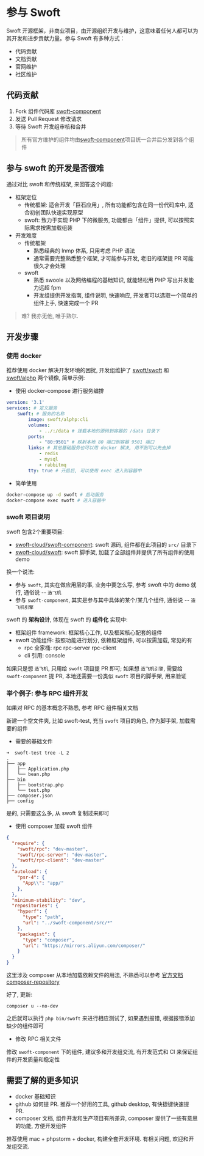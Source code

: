 # 参与 Swoft

Swoft 开源框架，非商业项目，由开源组织开发与维护，这意味着任何人都可以为其开发和进步贡献力量。参与 Swoft 有多种方式：

- 代码贡献 
- 文档贡献 
- 官网维护 
- 社区维护

## 代码贡献

1. Fork 组件代码库 [swoft-component](https://github.com/swoft-cloud/swoft-component)
2. 发送 Pull Request 修改请求
3. 等待 Swoft 开发组审核和合并

> 所有官方维护的组件均由[swoft-component](https://github.com/swoft-cloud/swoft-component)项目统一合并后分发到各个组件

## 参与 swoft 的开发是否很难

通过对比 swoft 和传统框架, 来回答这个问题:

- 框架定位
    - 传统框架: 适合开发「巨石应用」, 所有功能都包含在同一份代码库中, 适合初创团队快速实现原型
    - swoft: 致力于实现 PHP 下的微服务, 功能都由「组件」提供, 可以按照实际需求按需加载组装
- 开发难度
    - 传统框架
        - 熟悉经典的 lnmp 体系, 只用考虑 PHP 语法
        - 通常需要完整熟悉整个框架, 才可能参与开发, 老旧的框架提 PR 可能很久才会处理
    - swoft
        - 熟悉 swoole 以及网络编程的基础知识, 就能轻松用 PHP 写出并发能力远超 fpm
        - 开发组提供开发指南, 组件说明, 快速响应, 开发者可以选取一个简单的组件上手, 快速完成一个 PR

> 难? 我亦无他, 唯手熟尔.

## 开发步骤

### 使用 docker

推荐使用 docker 解决开发环境的困扰, 开发组维护了 [swoft/swoft](https://github.com/swoft-cloud/swoft) 和 [swoft/alphp](https://github.com/swoft-cloud/alphp) 两个镜像, 简单示例:

- 使用 docker-compose 进行服务编排

```yml
version: '3.1'
services: # 定义服务
    swoft: # 服务的名称
        image: swoft/alphp:cli
        volumes:
            - ../:/data # 挂载本地的源码到容器的 /data 目录下
        ports:
            - "80:9501" # 映射本地 80 端口到容器 9501 端口
        links: # 其他基础服务也可以用 docker 解决, 用不到可以先去掉
            - redis
            - mysql
            - rabbitmq       
        tty: true # 开启后, 可以使用 exec 进入到容器中
```

- 简单使用

```bash
docker-compose up -d swoft # 启动服务
docker-compose exec swoft # 进入容器中
```

### swoft 项目说明

swoft 包含2个重要项目:

- [swoft-cloud/swoft-component](https://github.com/swoft-cloud/swoft-component): swoft 源码, 组件都在此项目的 `src/` 目录下 
- [swoft-cloud/swoft](https://github.com/swoft-cloud/swoft): swoft 脚手架, 加载了全部组件并提供了所有组件的使用 demo

换一个说法:
- 参与 `swoft`, 其实在做应用层的事, 业务中要怎么写, 参考 swoft 中的 demo 就行, 通俗说 -- `造飞机`
- 参与 `swoft-component`, 其实是参与其中具体的某个/某几个组件, 通俗说 -- `造飞机引擎`

swoft 的 **架构设计**, 体现在 swoft 的 **组件化** 实现中:

- 框架组件 framework: 框架核心工作, 以及框架核心配套的组件
- swoft 功能组件: 按照功能进行划分, 依赖框架组件, 可以按需加载, 常见的有
    - rpc 全家桶: rpc rpc-server rpc-client
    - cli 引用: console

如果只是想 `造飞机`, 只用给 `swoft` 项目提 PR 即可; 如果想 `造飞机引擎`, 需要给 `swoft-component` 提 PR, 本地还需要一份类似 `swoft` 项目的脚手架, 用来验证

### 举个例子: 参与 RPC 组件开发

如果对 RPC 的基本概念不熟悉, 参考 RPC 组件相关文档

新建一个空文件夹, 比如 swoft-test, 充当 `swoft` 项目的角色, 作为脚手架, 加载需要的组件

- 需要的基础文件

```
➜  swoft-test tree -L 2
.
├── app
│   ├── Application.php
│   └── bean.php
├── bin
│   ├── bootstrap.php
│   └── test.php
├── composer.json
├── config
```

是的, 只需要这么多, 从 swoft 复制过来即可

- 使用 composer 加载 swoft 组件

```json
{
  "require": {
    "swoft/rpc": "dev-master",
    "swoft/rpc-server": "dev-master",
    "swoft/rpc-client": "dev-master"
  },
  "autoload": {
    "psr-4": {
      "App\\": "app/"
    },
  },
  "minimum-stability": "dev",
  "repositories": {
    "hyperf": {
      "type": "path",
      "url": "../swoft-component/src/*"
    },
    "packagist": {
      "type": "composer",
      "url": "https://mirrors.aliyun.com/composer/"
    }
  }
}
```

这里涉及 composer 从本地加载依赖文件的用法, 不熟悉可以参考 [官方文档 composer-repository](https://getcomposer.org/doc/04-schema.md#repositories)

好了, 更新:

```
composer u --no-dev
```

之后就可以执行 `php bin/swoft` 来进行相应测试了, 如果遇到报错, 根据报错添加缺少的组件即可

- 修改 RPC 相关文件

修改 `swoft-component` 下的组件, 建议多和开发组交流, 有开发范式和 CI 来保证组件的开发质量和稳定性

## 需要了解的更多知识

- docker 基础知识
- github 如何提 PR. 推荐一个好用的工具, github desktop, 有快捷键快速提 PR.
- composer 文档, 组件开发和生产项目有所差异, composer 提供了一些有意思的功能, 方便开发组件

推荐使用 mac + phpstorm + docker, 构建全套开发环境. 有相关问题, 欢迎和开发组交流.
